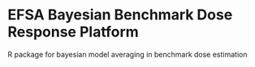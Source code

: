 # EFSA Bayesian Benchmark Dose Response Platform

R package for bayesian model averaging in benchmark dose estimation



